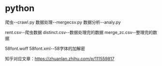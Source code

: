 # python

爬虫--crawl.py
数据处理--mergecsv.py
数据分析--analy.py

rent.csv--爬虫数据
distinct.csv--数据处理完的数据
merge_zc.csv--整理完的数据

58font.woff
58font.xml--58字体的加解密

知乎对应文章：https://zhuanlan.zhihu.com/p/111559817
